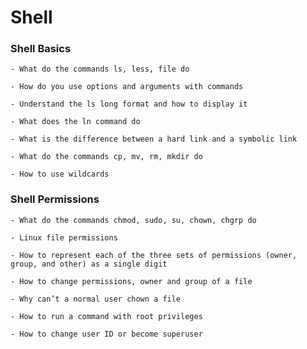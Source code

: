 # Shell

### Shell Basics

    - What do the commands ls, less, file do

    - How do you use options and arguments with commands

    - Understand the ls long format and how to display it

    - What does the ln command do

    - What is the difference between a hard link and a symbolic link

    - What do the commands cp, mv, rm, mkdir do

    - How to use wildcards

### Shell Permissions

    - What do the commands chmod, sudo, su, chown, chgrp do

    - Linux file permissions

    - How to represent each of the three sets of permissions (owner, group, and other) as a single digit

    - How to change permissions, owner and group of a file

    - Why can’t a normal user chown a file

    - How to run a command with root privileges

    - How to change user ID or become superuser
